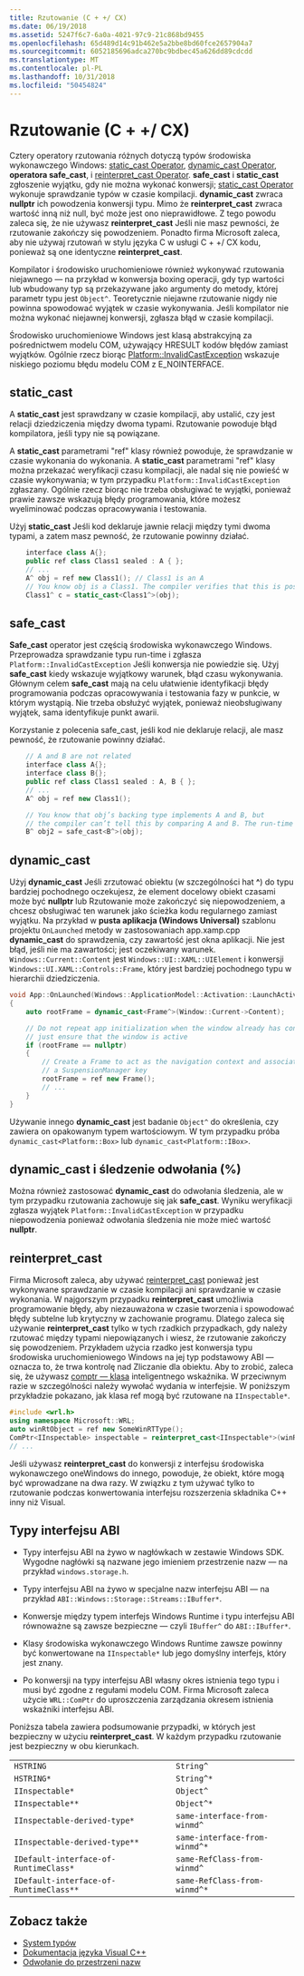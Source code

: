 ```yaml
---
title: Rzutowanie (C + +/ CX)
ms.date: 06/19/2018
ms.assetid: 5247f6c7-6a0a-4021-97c9-21c868bd9455
ms.openlocfilehash: 65d489d14c91b462e5a2bbe8bd60fce2657904a7
ms.sourcegitcommit: 6052185696adca270bc9bdbec45a626dd89cdcdd
ms.translationtype: MT
ms.contentlocale: pl-PL
ms.lasthandoff: 10/31/2018
ms.locfileid: "50454824"
---
```

# <a name="casting-ccx"></a>Rzutowanie (C + +/ CX)

Cztery operatory rzutowania różnych dotyczą typów środowiska wykonawczego Windows: [static_cast Operator](../cpp/static-cast-operator.md), [dynamic_cast Operator](../cpp/dynamic-cast-operator.md), **operatora safe_cast**, i [ reinterpret_cast Operator](../cpp/reinterpret-cast-operator.md). **safe_cast** i **static_cast** zgłoszenie wyjątku, gdy nie można wykonać konwersji; [static_cast Operator](../cpp/static-cast-operator.md) wykonuje sprawdzanie typów w czasie kompilacji. **dynamic_cast** zwraca **nullptr** ich powodzenia konwersji typu. Mimo że **reinterpret_cast** zwraca wartość inną niż null, być może jest ono nieprawidłowe. Z tego powodu zaleca się, że nie używasz **reinterpret_cast** Jeśli nie masz pewności, że rzutowanie zakończy się powodzeniem. Ponadto firma Microsoft zaleca, aby nie używaj rzutowań w stylu języka C w usługi C + +/ CX kodu, ponieważ są one identyczne **reinterpret_cast**.

Kompilator i środowisko uruchomieniowe również wykonywać rzutowania niejawnego — na przykład w konwersja boxing operacji, gdy typ wartości lub wbudowany typ są przekazywane jako argumenty do metody, której parametr typu jest `Object^`. Teoretycznie niejawne rzutowanie nigdy nie powinna spowodować wyjątek w czasie wykonywania. Jeśli kompilator nie można wykonać niejawnej konwersji, zgłasza błąd w czasie kompilacji.

Środowisko uruchomieniowe Windows jest klasą abstrakcyjną za pośrednictwem modelu COM, używający HRESULT kodów błędów zamiast wyjątków. Ogólnie rzecz biorąc [Platform::InvalidCastException](../cppcx/platform-invalidcastexception-class.md) wskazuje niskiego poziomu błędu modelu COM z E_NOINTERFACE.

## <a name="staticcast"></a>static_cast

A **static_cast** jest sprawdzany w czasie kompilacji, aby ustalić, czy jest relacji dziedziczenia między dwoma typami. Rzutowanie powoduje błąd kompilatora, jeśli typy nie są powiązane.

A **static_cast** parametrami "ref" klasy również powoduje, że sprawdzanie w czasie wykonania do wykonania. A **static_cast** parametrami "ref" klasy można przekazać weryfikacji czasu kompilacji, ale nadal się nie powieść w czasie wykonywania; w tym przypadku `Platform::InvalidCastException` zgłaszany. Ogólnie rzecz biorąc nie trzeba obsługiwać te wyjątki, ponieważ prawie zawsze wskazują błędy programowania, które możesz wyeliminować podczas opracowywania i testowania.

Użyj **static_cast** Jeśli kod deklaruje jawnie relacji między tymi dwoma typami, a zatem masz pewność, że rzutowanie powinny działać.

```cpp
    interface class A{};
    public ref class Class1 sealed : A { };
    // ...
    A^ obj = ref new Class1(); // Class1 is an A
    // You know obj is a Class1. The compiler verifies that this is possible, and in C++/CX a run-time check is also performed.
    Class1^ c = static_cast<Class1^>(obj);
```

## <a name="safecast"></a>safe_cast

**Safe_cast** operator jest częścią środowiska wykonawczego Windows. Przeprowadza sprawdzanie typu run-time i zgłasza `Platform::InvalidCastException` Jeśli konwersja nie powiedzie się. Użyj **safe_cast** kiedy wskazuje wyjątkowy warunek, błąd czasu wykonywania. Głównym celem **safe_cast** mają na celu ułatwienie identyfikacji błędy programowania podczas opracowywania i testowania fazy w punkcie, w którym wystąpią. Nie trzeba obsłużyć wyjątek, ponieważ nieobsługiwany wyjątek, sama identyfikuje punkt awarii.

Korzystanie z polecenia safe_cast, jeśli kod nie deklaruje relacji, ale masz pewność, że rzutowanie powinny działać.

```cpp
    // A and B are not related
    interface class A{};
    interface class B{};
    public ref class Class1 sealed : A, B { };
    // ...
    A^ obj = ref new Class1();

    // You know that obj’s backing type implements A and B, but
    // the compiler can’t tell this by comparing A and B. The run-time type check succeeds.
    B^ obj2 = safe_cast<B^>(obj);
```

## <a name="dynamiccast"></a>dynamic_cast

Użyj **dynamic_cast** Jeśli zrzutować obiektu (w szczególności hat **^**) do typu bardziej pochodnego oczekujesz, że element docelowy obiekt czasami może być **nullptr** lub Rzutowanie może zakończyć się niepowodzeniem, a chcesz obsługiwać ten warunek jako ścieżka kodu regularnego zamiast wyjątku. Na przykład w **pusta aplikacja (Windows Universal)** szablonu projektu `OnLaunched` metody w zastosowaniach app.xamp.cpp **dynamic_cast** do sprawdzenia, czy zawartość jest okna aplikacji. Nie jest błąd, jeśli nie ma zawartości; jest oczekiwany warunek. `Windows::Current::Content` jest `Windows::UI::XAML::UIElement` i konwersji `Windows::UI.XAML::Controls::Frame`, który jest bardziej pochodnego typu w hierarchii dziedziczenia.

```cpp
void App::OnLaunched(Windows::ApplicationModel::Activation::LaunchActivatedEventArgs^ args)
{
    auto rootFrame = dynamic_cast<Frame^>(Window::Current->Content);

    // Do not repeat app initialization when the window already has content,
    // just ensure that the window is active
    if (rootFrame == nullptr)
    {
        // Create a Frame to act as the navigation context and associate it with
        // a SuspensionManager key
        rootFrame = ref new Frame();
        // ...
    }
}
```

Używanie innego **dynamic_cast** jest badanie `Object^` do określenia, czy zawiera on opakowanym typem wartościowym. W tym przypadku próba `dynamic_cast<Platform::Box>` lub `dynamic_cast<Platform::IBox>`.

## <a name="dynamiccast-and-tracking-references-"></a>dynamic_cast i śledzenie odwołania (%)

Można również zastosować **dynamic_cast** do odwołania śledzenia, ale w tym przypadku rzutowania zachowuje się jak **safe_cast**. Wyniku weryfikacji zgłasza wyjątek `Platform::InvalidCastException` w przypadku niepowodzenia ponieważ odwołania śledzenia nie może mieć wartość **nullptr**.

## <a name="reinterpretcast"></a>reinterpret_cast

Firma Microsoft zaleca, aby używać [reinterpret_cast](../cpp/reinterpret-cast-operator.md) ponieważ jest wykonywane sprawdzanie w czasie kompilacji ani sprawdzanie w czasie wykonania. W najgorszym przypadku **reinterpret_cast** umożliwia programowanie błędy, aby niezauważona w czasie tworzenia i spowodować błędy subtelne lub krytyczny w zachowanie programu. Dlatego zaleca się używanie **reinterpret_cast** tylko w tych rzadkich przypadkach, gdy należy rzutować między typami niepowiązanych i wiesz, że rzutowanie zakończy się powodzeniem. Przykładem użycia rzadko jest konwersja typu środowiska uruchomieniowego Windows na jej typ podstawowy ABI — oznacza to, że trwa kontrolę nad Zliczanie dla obiektu. Aby to zrobić, zaleca się, że używasz [comptr — klasa](../cpp/com-ptr-t-class.md) inteligentnego wskaźnika. W przeciwnym razie w szczególności należy wywołać wydania w interfejsie. W poniższym przykładzie pokazano, jak klasa ref mogą być rzutowane na `IInspectable*`.

```cpp
#include <wrl.h>
using namespace Microsoft::WRL;
auto winRtObject = ref new SomeWinRTType();
ComPtr<IInspectable> inspectable = reinterpret_cast<IInspectable*>(winRtObject);
// ...
```

Jeśli używasz **reinterpret_cast** do konwersji z interfejsu środowiska wykonawczego oneWindows do innego, powoduje, że obiekt, które mogą być wprowadzane na dwa razy. W związku z tym używać tylko to rzutowanie podczas konwertowania interfejsu rozszerzenia składnika C++ inny niż Visual.

## <a name="abi-types"></a>Typy interfejsu ABI

- Typy interfejsu ABI na żywo w nagłówkach w zestawie Windows SDK. Wygodne nagłówki są nazwane jego imieniem przestrzenie nazw — na przykład `windows.storage.h`.

- Typy interfejsu ABI na żywo w specjalne nazw interfejsu ABI — na przykład `ABI::Windows::Storage::Streams::IBuffer*`.

- Konwersje między typem interfejs Windows Runtime i typu interfejsu ABI równoważne są zawsze bezpieczne — czyli `IBuffer^` do `ABI::IBuffer*`.

- Klasy środowiska wykonawczego Windows Runtime zawsze powinny być konwertowane na `IInspectable*` lub jego domyślny interfejs, który jest znany.

- Po konwersji na typy interfejsu ABI własny okres istnienia tego typu i musi być zgodne z regułami modelu COM. Firma Microsoft zaleca użycie `WRL::ComPtr` do uproszczenia zarządzania okresem istnienia wskaźniki interfejsu ABI.

Poniższa tabela zawiera podsumowanie przypadki, w których jest bezpieczny w użyciu **reinterpret_cast**. W każdym przypadku rzutowanie jest bezpieczny w obu kierunkach.

|||
|-|-|
|`HSTRING`|`String^`|
|`HSTRING*`|`String^*`|
|`IInspectable*`|`Object^`|
|`IInspectable**`|`Object^*`|
|`IInspectable-derived-type*`|`same-interface-from-winmd^`|
|`IInspectable-derived-type**`|`same-interface-from-winmd^*`|
|`IDefault-interface-of-RuntimeClass*`|`same-RefClass-from-winmd^`|
|`IDefault-interface-of-RuntimeClass**`|`same-RefClass-from-winmd^*`|

## <a name="see-also"></a>Zobacz także

- [System typów](../cppcx/type-system-c-cx.md)
- [Dokumentacja języka Visual C++](../cppcx/visual-c-language-reference-c-cx.md)
- [Odwołanie do przestrzeni nazw](../cppcx/namespaces-reference-c-cx.md)
